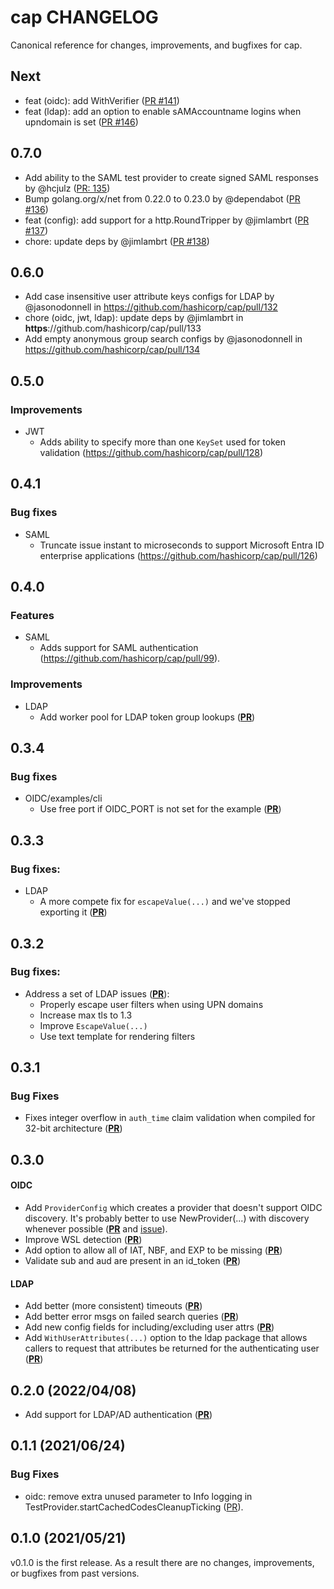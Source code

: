 # cap CHANGELOG

Canonical reference for changes, improvements, and bugfixes for cap.

## Next

* feat (oidc): add WithVerifier ([PR #141](https://github.com/hashicorp/cap/pull/141))
* feat (ldap): add an option to enable sAMAccountname logins when upndomain is set ([PR #146](https://github.com/hashicorp/cap/pull/146))

## 0.7.0

* Add ability to the SAML test provider to create signed SAML responses by
  @hcjulz ([PR: 135](https://github.com/hashicorp/cap/pull/135))
* Bump golang.org/x/net from 0.22.0 to 0.23.0 by @dependabot ([PR #136](https://github.com/hashicorp/cap/pull/136))
* feat (config): add support for a http.RoundTripper by @jimlambrt ([PR #137](https://github.com/hashicorp/cap/pull/137))
* chore: update deps by @jimlambrt ([PR #138](https://github.com/hashicorp/cap/pull/138))

## 0.6.0

* Add case insensitive user attribute keys configs for LDAP by @jasonodonnell in https://github.com/hashicorp/cap/pull/132
* chore (oidc, jwt, ldap): update deps by @jimlambrt in **https**://github.com/hashicorp/cap/pull/133
* Add empty anonymous group search configs by @jasonodonnell in https://github.com/hashicorp/cap/pull/134

## 0.5.0

### Improvements

* JWT
  * Adds ability to specify more than one `KeySet` used for token validation (https://github.com/hashicorp/cap/pull/128)

## 0.4.1

### Bug fixes

* SAML
  * Truncate issue instant to microseconds to support Microsoft Entra ID enterprise applications (https://github.com/hashicorp/cap/pull/126)

## 0.4.0

### Features

* SAML 
  * Adds support for SAML authentication (https://github.com/hashicorp/cap/pull/99).

### Improvements

* LDAP
  * Add worker pool for LDAP token group lookups ([**PR**](https://github.com/hashicorp/cap/pull/98))

## 0.3.4

### Bug fixes

* OIDC/examples/cli
  * Use free port if OIDC_PORT is not set for the example ([**PR**](https://github.com/hashicorp/cap/pull/79))


## 0.3.3
### Bug fixes:
* LDAP
  * A more compete fix for `escapeValue(...)` and we've stopped exporting it ([**PR**](https://github.com/hashicorp/cap/pull/78))
## 0.3.2

### Bug fixes:
* Address a set of LDAP issues ([**PR**](https://github.com/hashicorp/cap/pull/77)):
  * Properly escape user filters when using UPN domains
  * Increase max tls to 1.3
  * Improve `EscapeValue(...)`
  * Use text template for rendering filters

## 0.3.1

### Bug Fixes
* Fixes integer overflow in `auth_time` claim validation when compiled for 32-bit 
  architecture ([**PR**](https://github.com/hashicorp/cap/pull/76))

## 0.3.0
#### OIDC
* Add `ProviderConfig` which creates a provider that doesn't support
  OIDC discovery. It's probably better to use NewProvider(...) with discovery
  whenever possible ([**PR**](https://github.com/hashicorp/cap/pull/57) and [issue](https://github.com/hashicorp/cap/issues/55)).
* Improve WSL detection ([**PR**](https://github.com/hashicorp/cap/pull/51))
* Add option to allow all of IAT, NBF, and EXP to be missing
  ([**PR**](https://github.com/hashicorp/cap/pull/50))
* Validate sub and aud are present in an id_token ([**PR**](https://github.com/hashicorp/cap/pull/48))

#### LDAP
* Add better (more consistent) timeouts ([**PR**](https://github.com/hashicorp/cap/pull/61))
* Add better error msgs on failed search queries ([**PR**](https://github.com/hashicorp/cap/pull/60))
* Add new config fields for including/excluding user attrs ([**PR**](https://github.com/hashicorp/cap/pull/59))
* Add `WithUserAttributes(...)` option to the ldap package that allows callers
  to request that attributes be returned for the authenticating user ([**PR**](https://github.com/hashicorp/cap/pull/58))



## 0.2.0 (2022/04/08)
* Add support for LDAP/AD authentication ([**PR**](https://github.com/hashicorp/cap/pull/47))
  

## 0.1.1 (2021/06/24)

### Bug Fixes

* oidc: remove extra unused parameter to Info logging in TestProvider.startCachedCodesCleanupTicking
  ([PR](https://github.com/hashicorp/cap/pull/42)).

## 0.1.0 (2021/05/21)

v0.1.0 is the first release.  As a result there are no changes, improvements, or bugfixes from past versions.

